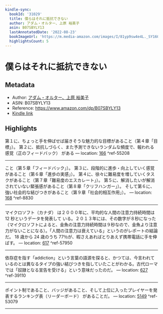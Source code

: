 ```yaml
---
kindle-sync:
  bookId: '31029'
  title: 僕らはそれに抵抗できない
  author: アダム・オルター、上原 裕美子
  asin: B07SBYLY13
  lastAnnotatedDate: '2022-08-23'
  bookImageUrl: 'https://m.media-amazon.com/images/I/81yp9sw4e4L._SY160.jpg'
  highlightsCount: 5
---
```

# 僕らはそれに抵抗できない
## Metadata
* Author: [アダム・オルター、上原 裕美子](https://www.amazon.comundefined)
* ASIN: B07SBYLY13
* Reference: https://www.amazon.com/dp/B07SBYLY13
* [Kindle link](kindle://book?action=open&asin=B07SBYLY13)

## Highlights
第１に、ちょっと手を伸ばせば届きそうな魅力的な目標があること（第４章「目標」）。 第２に、抵抗しづらく、また予測できないランダムな頻度で、報われる感覚（正のフィードバック） がある — location: [166](kindle://book?action=open&asin=B07SBYLY13&location=166) ^ref-55208

---
こと（第５章「フィードバック」）。 第３に、段階的に進歩・向上していく感覚があること（第６章「進歩の実感」）。 第４に、徐々に難易度を増していくタスクがあること（第７章「難易度のエスカレート」）。 第５に、解消したいが解消されていない緊張感があること（第８章「クリフハンガー」）。 そして第６に、強い社会的な結びつきがあること（第９章「社会的相互作用」）。 — location: [168](kindle://book?action=open&asin=B07SBYLY13&location=168) ^ref-8830

---
マイクロソフト（カナダ） は２０００年に、平均的な人間の注意力持続時間は 12 秒というデータを発表して いる。２０１３年には、その数字が８秒になった（マイクロソフトによると、金魚の注意力持続時間は９秒なので、金魚より注意力がないことになる）。「人間の注意力は衰えている」というのがレポートの結論だ。 18 歳から 24 歳のうち 77％が、暇さえあればとりあえず携帯電話に手を伸ばす。 — location: [617](kindle://book?action=open&asin=B07SBYLY13&location=617) ^ref-57950

---
依存症を指す「addiction」という言葉の語源を探ると、かつては、今言われているのとは異なるタイプの強い結びつきを指していたことがわかる。古代ローマでは「奴隷となる宣告を受ける」という意味だったのだ。 — location: [627](kindle://book?action=open&asin=B07SBYLY13&location=627) ^ref-39110

---
ポイント制であること、バッジがあること、そして上位に入ったプレイヤーを発表するランキング表（リーダーボード） があることだ。 — location: [5149](kindle://book?action=open&asin=B07SBYLY13&location=5149) ^ref-53079

---
